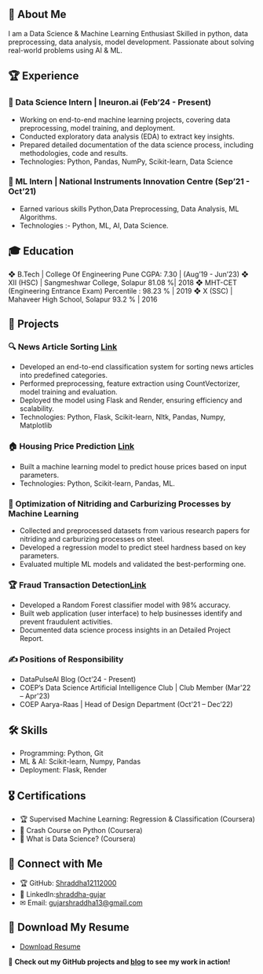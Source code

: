 ## 🚀 About Me  
I am a Data Science & Machine Learning Enthusiast
Skilled in python, data preprocessing, data analysis, model development. 
Passionate about solving real-world problems using AI & ML.

## 🏆 Experience  
### 🔹 Data Science Intern | Ineuron.ai (Feb’24 - Present)  
- Working on end-to-end machine learning projects, covering data preprocessing, model training, and deployment.  
- Conducted exploratory data analysis (EDA) to extract key insights.  
- Prepared detailed documentation of the data science process, including methodologies, code and results.  
- Technologies: Python, Pandas, NumPy, Scikit-learn, Data Science  

### 🔹 ML Intern | National Instruments Innovation Centre (Sep’21 - Oct’21)  
- Earned various skills Python,Data Preprocessing, Data Analysis, ML Algorithms. 
- Technologies :- Python, ML, AI, Data Science.  

## 🎓 Education  
❖ B.Tech | College Of Engineering Pune CGPA: 7.30 | (Aug’19 - Jun’23)
❖ XII (HSC) | Sangmeshwar College, Solapur 81.08 %| 2018
❖ MHT-CET (Engineering Entrance Exam) Percentile : 98.23 % | 2019
❖ X (SSC) | Mahaveer High School, Solapur 93.2 % | 2016

## 🔬 Projects  
### 🔍 News Article Sorting [Link](https://github.com/Shraddha12112000/News-Article-Sorting/tree/master)
- Developed an end-to-end classification system for sorting news articles into predefined categories.  
- Performed preprocessing, feature extraction using CountVectorizer, model training and evaluation.
- Deployed the model using Flask and Render, ensuring efficiency and scalability.  
- Technologies: Python, Flask, Scikit-learn, Nltk, Pandas, Numpy, Matplotlib

### 🏠 Housing Price Prediction [Link](https://github.com/Shraddha12112000/Housing-Price-Prediction-Regression)
- Built a machine learning model to predict house prices based on input parameters.  
- Technologies: Python, Scikit-learn, Pandas, ML. 

### 🔬 Optimization of Nitriding and Carburizing Processes by Machine Learning 
- Collected and preprocessed datasets  from various research papers for nitriding and carburizing processes on steel.  
- Developed a regression model to predict steel hardness based on key parameters.  
- Evaluated multiple ML models and validated the best-performing one.  

### 🏆 Fraud Transaction Detection[Link](https://github.com/Shraddha12112000/FraudTransactionDetection)
- Developed a Random Forest classifier model with 98% accuracy.
- Built web application (user interface) to help businesses identify and prevent fraudulent activities. 
- Documented data science process insights in an Detailed Project Report.


### ✍ Positions of Responsibility
- DataPulseAI Blog (Oct’24 - Present) 
- COEP’s Data Science Artificial Intelligence Club | Club Member (Mar'22 – Apr'23)
- COEP Aarya-Raas | Head of Design Department (Oct'21 – Dec’22)


## 🛠 Skills  
- Programming: Python, Git  
- ML & AI: Scikit-learn, Numpy, Pandas  
- Deployment: Flask, Render  

## 🎖 Certifications  
- 🏆 Supervised Machine Learning: Regression & Classification (Coursera)  
- 📜 Crash Course on Python (Coursera)  
- 📜 What is Data Science? (Coursera)  

## 🔗 Connect with Me  
- 🏆 GitHub: [Shraddha12112000](https://github.com/Shraddha12112000)  
- 💼 LinkedIn:[shraddha-gujar](https://www.linkedin.com/in/shraddha-gujar-b91005216/)  
- ✉ Email: gujarshraddha13@gmail.com

## 📄 Download My Resume  
   - [Download Resume](https://drive.google.com/file/d/10N8hTZZoONfAvh-pD8YyT-fcNR0GaCmq/view?usp=sharing)

🚀 **Check out my GitHub projects and [blog](https://datapulseai.wordpress.com/) to see my work in action!**



